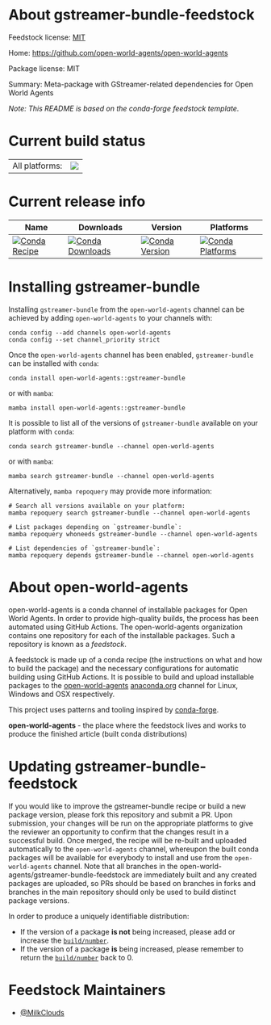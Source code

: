 About gstreamer-bundle-feedstock
========================

Feedstock license: [MIT](https://github.com/open-world-agents/owa-env-gst-deps/blob/main/LICENSE)

Home: https://github.com/open-world-agents/open-world-agents

Package license: MIT

Summary: Meta-package with GStreamer-related dependencies for Open World Agents

*Note: This README is based on the conda-forge feedstock template.*

Current build status
====================


<table><tr><td>All platforms:</td>
    <td>
      <a href="https://github.com/open-world-agents/owa-env-gst-deps/actions/workflows/conda-publish.yml">
        <img src="https://github.com/open-world-agents/owa-env-gst-deps/actions/workflows/conda-publish.yml/badge.svg">
      </a>
    </td>
  </tr>
</table>

Current release info
====================

| Name | Downloads | Version | Platforms |
| --- | --- | --- | --- |
| [![Conda Recipe](https://img.shields.io/badge/recipe-gstreamer--bundle-green.svg)](https://anaconda.org/open-world-agents/gstreamer-bundle) | [![Conda Downloads](https://img.shields.io/conda/dn/open-world-agents/gstreamer-bundle.svg)](https://anaconda.org/open-world-agents/gstreamer-bundle) | [![Conda Version](https://img.shields.io/conda/vn/open-world-agents/gstreamer-bundle.svg)](https://anaconda.org/open-world-agents/gstreamer-bundle) | [![Conda Platforms](https://img.shields.io/conda/pn/open-world-agents/gstreamer-bundle.svg)](https://anaconda.org/open-world-agents/gstreamer-bundle) |

Installing gstreamer-bundle
===========================

Installing `gstreamer-bundle` from the `open-world-agents` channel can be achieved by adding `open-world-agents` to your channels with:

```
conda config --add channels open-world-agents
conda config --set channel_priority strict
```

Once the `open-world-agents` channel has been enabled, `gstreamer-bundle` can be installed with `conda`:

```
conda install open-world-agents::gstreamer-bundle
```

or with `mamba`:

```
mamba install open-world-agents::gstreamer-bundle
```

It is possible to list all of the versions of `gstreamer-bundle` available on your platform with `conda`:

```
conda search gstreamer-bundle --channel open-world-agents
```

or with `mamba`:

```
mamba search gstreamer-bundle --channel open-world-agents
```

Alternatively, `mamba repoquery` may provide more information:

```
# Search all versions available on your platform:
mamba repoquery search gstreamer-bundle --channel open-world-agents

# List packages depending on `gstreamer-bundle`:
mamba repoquery whoneeds gstreamer-bundle --channel open-world-agents

# List dependencies of `gstreamer-bundle`:
mamba repoquery depends gstreamer-bundle --channel open-world-agents
```

About open-world-agents
=======================

open-world-agents is a conda channel of installable packages for Open World Agents.
In order to provide high-quality builds, the process has been automated using GitHub Actions.
The open-world-agents organization contains one repository for each of the installable packages. 
Such a repository is known as a *feedstock*.

A feedstock is made up of a conda recipe (the instructions on what and how to build
the package) and the necessary configurations for automatic building using GitHub Actions.
It is possible to build and upload installable packages to the
[open-world-agents](https://anaconda.org/open-world-agents) [anaconda.org](https://anaconda.org/)
channel for Linux, Windows and OSX respectively.

This project uses patterns and tooling inspired by [conda-forge](https://conda-forge.org/).

**open-world-agents** - the place where the feedstock lives and works to
                       produce the finished article (built conda distributions)


Updating gstreamer-bundle-feedstock
===================================

If you would like to improve the gstreamer-bundle recipe or build a new
package version, please fork this repository and submit a PR. Upon submission,
your changes will be run on the appropriate platforms to give the reviewer an
opportunity to confirm that the changes result in a successful build. Once
merged, the recipe will be re-built and uploaded automatically to the
`open-world-agents` channel, whereupon the built conda packages will be available for
everybody to install and use from the `open-world-agents` channel.
Note that all branches in the open-world-agents/gstreamer-bundle-feedstock are
immediately built and any created packages are uploaded, so PRs should be based
on branches in forks and branches in the main repository should only be used to
build distinct package versions.

In order to produce a uniquely identifiable distribution:
 * If the version of a package **is not** being increased, please add or increase
   the [``build/number``](https://docs.conda.io/projects/conda-build/en/latest/resources/define-metadata.html#build-number-and-string).
 * If the version of a package **is** being increased, please remember to return
   the [``build/number``](https://docs.conda.io/projects/conda-build/en/latest/resources/define-metadata.html#build-number-and-string)
   back to 0.

Feedstock Maintainers
=====================

* [@MilkClouds](https://github.com/MilkClouds/)
